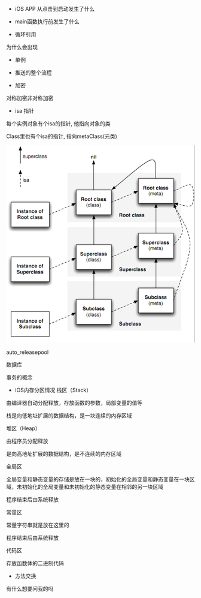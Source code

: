 * iOS APP 从点击到启动发生了什么

* main函数执行前发生了什么

* 循环引用

为什么会出现

* 单例

* 推送的整个流程

* 加密

对称加密非对称加密

* isa 指针

每个实例对象有个isa的指针, 他指向对象的类

Class里也有个isa的指针, 指向metaClass(元类)




![image](../pic/isa.gif)

auto_releasepool


数据库

事务的概念

* iOS内存分区情况
栈区（Stack）

由编译器自动分配释放，存放函数的参数，局部变量的值等

栈是向低地址扩展的数据结构，是一块连续的内存区域

堆区（Heap）

由程序员分配释放

是向高地址扩展的数据结构，是不连续的内存区域

全局区

全局变量和静态变量的存储是放在一块的，初始化的全局变量和静态变量在一块区域，未初始化的全局变量和未初始化的静态变量在相邻的另一块区域

程序结束后由系统释放

常量区

常量字符串就是放在这里的

程序结束后由系统释放

代码区

存放函数体的二进制代码


* 方法交换

有什么想要问我的吗
